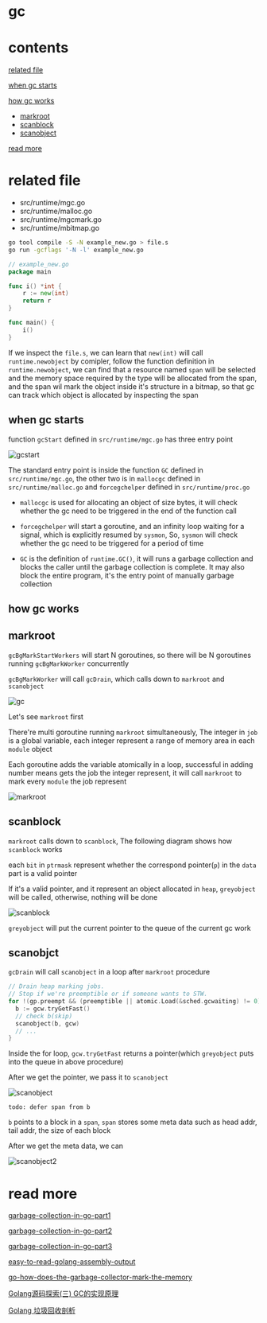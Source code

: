 # gc

# contents

[related file](#related-file)

[when gc starts](#when-gc-starts)

[how gc works](#how-gc-works)

* [markroot](#markroot)
* [scanblock](#scanblock)
* [scanobject](#scanobject)

[read more](#read-more)

# related file

* src/runtime/mgc.go
* src/runtime/malloc.go
* src/runtime/mgcmark.go
* src/runtime/mbitmap.go

```bash
go tool compile -S -N example_new.go > file.s
go run -gcflags '-N -l' example_new.go
```

```go
// example_new.go
package main

func i() *int {
	r := new(int)
	return r
}

func main() {
	i()
}
```

If we inspect the `file.s`, we can learn that `new(int)` will call `runtime.newobject` by comipler, follow the function definition in `runtime.newobject`, we can find that a resource named `span` will be selected and the memory space required by the type will be allocated from the span, and the span wil mark the object inside it's structure in a bitmap, so that gc can track which object is allocated by inspecting the span

## when gc starts

function `gcStart` defined in `src/runtime/mgc.go` has three entry point

![gcstart](./gcstart.png)

The standard entry point is inside the function `GC` defined in `src/runtime/mgc.go`, the other two is in `mallocgc` defined in `src/runtime/malloc.go` and `forcegchelper` defined in `src/runtime/proc.go`

* `mallocgc` is used for allocating an object of size bytes, it will check whether the gc need to be triggered in the end of the function call

* `forcegchelper` will start a goroutine, and an infinity loop waiting for a signal, which is explicitly resumed by `sysmon`, So,  `sysmon` will check whether the gc need to be triggered for a period of time

* `GC` is the definition of `runtime.GC()`, it will runs a garbage collection and blocks the caller until the garbage collection is complete. It may also block the entire program, it's the entry point of manually garbage collection

## how gc works

## markroot

`gcBgMarkStartWorkers` will start N goroutines, so there will be N goroutines running `gcBgMarkWorker` concurrently

`gcBgMarkWorker`  will call `gcDrain`, which calls down to `markroot` and `scanobject`

![gc](./gc.png)

Let's see `markroot` first

There're multi goroutine running `markroot` simultaneously, The integer in `job` is a global variable, each integer represent a range of memory area in each `module` object

Each goroutine adds the variable atomically in a loop, successful in adding number means gets the job the integer represent, it will call `markroot` to mark every `module` the job represent

![markroot](./markroot.png)

## scanblock

`markroot` calls down to `scanblock`, The following diagram shows how `scanblock` works

each `bit` in `ptrmask` represent whether the correspond pointer(`p`) in the `data` part is a valid pointer

If it's a valid pointer, and it represent  an object allocated in `heap`, `greyobject` will be called, otherwise, nothing will be done

![scanblock](./scanblock.png)

`greyobject` will put the current pointer to the queue of the current gc work

## scanobjct

`gcDrain` will call `scanobject` in a loop after `markroot` procedure

```go
// Drain heap marking jobs.
// Stop if we're preemptible or if someone wants to STW.
for !(gp.preempt && (preemptible || atomic.Load(&sched.gcwaiting) != 0)) {
  b := gcw.tryGetFast()
  // check b(skip)
  scanobject(b, gcw)
  // ...
}
```

Inside the for loop, `gcw.tryGetFast` returns a pointer(which `greyobject` puts into the queue in above procedure)

After we get the pointer, we pass it to `scanobject`

![scanobject](./scanobject.png)

`todo: defer span from b`

`b` points to a block in a `span`, `span` stores some meta data such as head addr, tail addr, the size of each block

After we get the meta data, we can

![scanobject2](./scanobject2.png)

# read more

[garbage-collection-in-go-part1](https://www.ardanlabs.com/blog/2018/12/garbage-collection-in-go-part1-semantics.html)

[garbage-collection-in-go-part2](https://www.ardanlabs.com/blog/2019/05/garbage-collection-in-go-part2-gctraces.html)

[garbage-collection-in-go-part3](https://www.ardanlabs.com/blog/2019/07/garbage-collection-in-go-part3-gcpacing.html)

[easy-to-read-golang-assembly-output](https://stackoverflow.com/questions/23789951/easy-to-read-golang-assembly-output)

[go-how-does-the-garbage-collector-mark-the-memory](https://medium.com/a-journey-with-go/go-how-does-the-garbage-collector-mark-the-memory-72cfc12c6976)

[Golang源码探索(三) GC的实现原理](https://www.cnblogs.com/zkweb/p/7880099.html)

[Golang 垃圾回收剖析](http://legendtkl.com/2017/04/28/golang-gc/)
